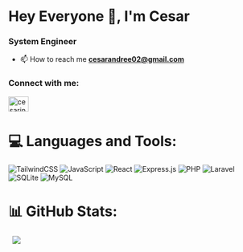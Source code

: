 <h1 style="text-align: left;">Hey Everyone 👋, I'm Cesar</h1>
<h3 style="text-align: left;">System Engineer</h3>

- 📫 How to reach me **cesarandree02@gmail.com**

<h3 align="left">Connect with me:</h3>
<p align="left">
<a href="https://linkedin.com/in/cesarinmoca" target="blank"><img align="center" src="https://raw.githubusercontent.com/rahuldkjain/github-profile-readme-generator/master/src/images/icons/Social/linked-in-alt.svg" alt="cesarinmoca" height="30" width="40" /></a>
</p>

# 💻 Languages and Tools:
![TailwindCSS](https://img.shields.io/badge/tailwindcss-%2338B2AC.svg?style=for-the-badge&logo=tailwind-css&logoColor=white) 
![JavaScript](https://img.shields.io/badge/javascript-%23323330.svg?style=for-the-badge&logo=javascript&logoColor=%23F7DF1E) 
![React](https://img.shields.io/badge/react-%2320232a.svg?style=for-the-badge&logo=react&logoColor=%2361DAFB) 
![Express.js](https://img.shields.io/badge/express.js-%23404d59.svg?style=for-the-badge&logo=express&logoColor=%2361DAFB)
![PHP](https://img.shields.io/badge/PHP-777BB4?style=for-the-badge&logo=php&logoColor=white)
![Laravel](https://img.shields.io/badge/Laravel-FF2D20?style=for-the-badge&logo=laravel&logoColor=white)
![SQLite](https://img.shields.io/badge/Sqlite-003B57?style=for-the-badge&logo=sqlite&logoColor=white) 
![MySQL](https://img.shields.io/badge/mysql-4479A1.svg?style=for-the-badge&logo=mysql&logoColor=white) 

# 📊 GitHub Stats:
<p>&nbsp;
  <img align="center" src="https://github-readme-stats.vercel.app/api?username=cesarinmoca&show_icons=true&locale=en" />
</p>

